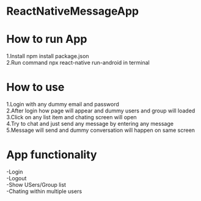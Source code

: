 # ReactNativeMessageApp

# How to run App

1.Install npm install package.json\
2.Run command npx react-native run-android in terminal

# How to use

1.Login with any dummy email and password\
2.After login how page will appear and dummy users and group will loaded\
3.Click on any list item and chating screen will open\
4.Try to chat and just send any message by entering any message\
5.Message will send and dummy conversation will happen on same screen

# App functionality
-Login\
-Logout\
-Show USers/Group list\
-Chating within multiple users
